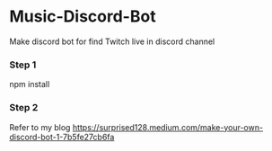 # Music-Discord-Bot
Make discord bot for find Twitch live in discord channel

### Step 1
npm install

### Step 2
Refer to my blog
https://surprised128.medium.com/make-your-own-discord-bot-1-7b5fe27cb6fa
